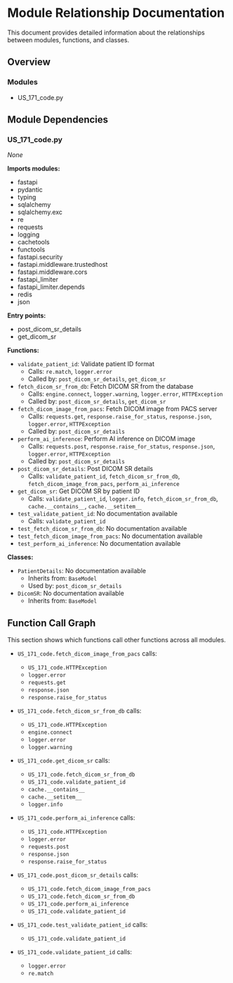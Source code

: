 # Module Relationship Documentation

This document provides detailed information about the relationships between modules, functions, and classes.

## Overview

### Modules
- US_171_code.py

## Module Dependencies

### US_171_code.py
*None*

**Imports modules:**
- fastapi
- pydantic
- typing
- sqlalchemy
- sqlalchemy.exc
- re
- requests
- logging
- cachetools
- functools
- fastapi.security
- fastapi.middleware.trustedhost
- fastapi.middleware.cors
- fastapi_limiter
- fastapi_limiter.depends
- redis
- json

**Entry points:**
- post_dicom_sr_details
- get_dicom_sr

**Functions:**
- `validate_patient_id`: Validate patient ID format
  - Calls: `re.match`, `logger.error`
  - Called by: `post_dicom_sr_details`, `get_dicom_sr`
- `fetch_dicom_sr_from_db`: Fetch DICOM SR from the database
  - Calls: `engine.connect`, `logger.warning`, `logger.error`, `HTTPException`
  - Called by: `post_dicom_sr_details`, `get_dicom_sr`
- `fetch_dicom_image_from_pacs`: Fetch DICOM image from PACS server
  - Calls: `requests.get`, `response.raise_for_status`, `response.json`, `logger.error`, `HTTPException`
  - Called by: `post_dicom_sr_details`
- `perform_ai_inference`: Perform AI inference on DICOM image
  - Calls: `requests.post`, `response.raise_for_status`, `response.json`, `logger.error`, `HTTPException`
  - Called by: `post_dicom_sr_details`
- `post_dicom_sr_details`: Post DICOM SR details
  - Calls: `validate_patient_id`, `fetch_dicom_sr_from_db`, `fetch_dicom_image_from_pacs`, `perform_ai_inference`
- `get_dicom_sr`: Get DICOM SR by patient ID
  - Calls: `validate_patient_id`, `logger.info`, `fetch_dicom_sr_from_db`, `cache.__contains__`, `cache.__setitem__`
- `test_validate_patient_id`: No documentation available
  - Calls: `validate_patient_id`
- `test_fetch_dicom_sr_from_db`: No documentation available
- `test_fetch_dicom_image_from_pacs`: No documentation available
- `test_perform_ai_inference`: No documentation available

**Classes:**
- `PatientDetails`: No documentation available
  - Inherits from: `BaseModel`
  - Used by: `post_dicom_sr_details`
- `DicomSR`: No documentation available
  - Inherits from: `BaseModel`

## Function Call Graph

This section shows which functions call other functions across all modules.

- `US_171_code.fetch_dicom_image_from_pacs` calls:
  - `US_171_code.HTTPException`
  - `logger.error`
  - `requests.get`
  - `response.json`
  - `response.raise_for_status`

- `US_171_code.fetch_dicom_sr_from_db` calls:
  - `US_171_code.HTTPException`
  - `engine.connect`
  - `logger.error`
  - `logger.warning`

- `US_171_code.get_dicom_sr` calls:
  - `US_171_code.fetch_dicom_sr_from_db`
  - `US_171_code.validate_patient_id`
  - `cache.__contains__`
  - `cache.__setitem__`
  - `logger.info`

- `US_171_code.perform_ai_inference` calls:
  - `US_171_code.HTTPException`
  - `logger.error`
  - `requests.post`
  - `response.json`
  - `response.raise_for_status`

- `US_171_code.post_dicom_sr_details` calls:
  - `US_171_code.fetch_dicom_image_from_pacs`
  - `US_171_code.fetch_dicom_sr_from_db`
  - `US_171_code.perform_ai_inference`
  - `US_171_code.validate_patient_id`

- `US_171_code.test_validate_patient_id` calls:
  - `US_171_code.validate_patient_id`

- `US_171_code.validate_patient_id` calls:
  - `logger.error`
  - `re.match`
